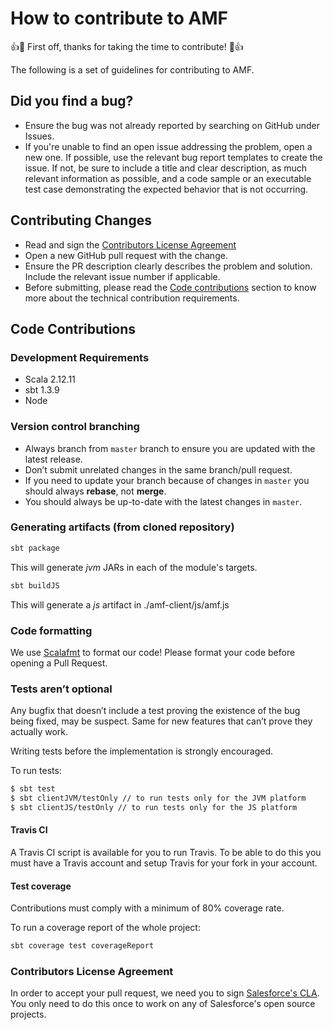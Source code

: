 # How to contribute to AMF

👍🎉 First off, thanks for taking the time to contribute! 🎉👍

The following is a set of guidelines for contributing to AMF.

## Did you find a bug?
- Ensure the bug was not already reported by searching on GitHub under Issues.
- If you're unable to find an open issue addressing the problem, open a new one. If possible, use the relevant bug report templates to create the issue.
If not, be sure to include a title and clear description, as much relevant information as possible, 
and a code sample or an executable test case demonstrating the expected 
behavior that is not occurring.

## Contributing Changes
- Read and sign the [Contributors License Agreement](#contributors-license-agreement)
- Open a new GitHub pull request with the change.
- Ensure the PR description clearly describes the problem and solution. Include the relevant issue number if applicable.
- Before submitting, please read the [Code contributions](#code-contributions) section to know more about the technical contribution requirements.

## Code Contributions

### Development Requirements
* Scala 2.12.11
* sbt 1.3.9
* Node

### Version control branching
- Always branch from `master` branch to ensure you are updated with the latest release.
- Don’t submit unrelated changes in the same branch/pull request.
- If you need to update your branch because of changes in `master` you should always **rebase**, not **merge**.
- You should always be up-to-date with the latest changes in `master`.

### Generating artifacts (from cloned repository)

```sh
sbt package
```
This will generate *jvm* JARs in each of the module's targets.

```sh
sbt buildJS
```
This will generate a *js* artifact in ./amf-client/js/amf.js

### Code formatting

We use [Scalafmt](https://scalameta.org/scalafmt/) to format our code! Please format your code before opening a Pull Request.

### Tests aren’t optional
Any bugfix that doesn’t include a test proving the existence of the bug being fixed, may be suspect. 
Same for new features that can’t prove they actually work.
 
Writing tests before the implementation is strongly encouraged.

To run tests:
```sh
$ sbt test
$ sbt clientJVM/testOnly // to run tests only for the JVM platform
$ sbt clientJS/testOnly // to run tests only for the JS platform
```

#### Travis CI

A Travis CI script is available for you to run Travis. To be able to do this you must have a Travis account and 
setup Travis for your fork in your account.

#### Test coverage

Contributions must comply with a minimum of 80% coverage rate.

To run a coverage report of the whole project:
```sh
sbt coverage test coverageReport
```

### Contributors License Agreement

In order to accept your pull request, we need you to sign [Salesforce's CLA](https://cla.salesforce.com/sign-cla). You only need to do this once to work on any of Salesforce's open source projects.
